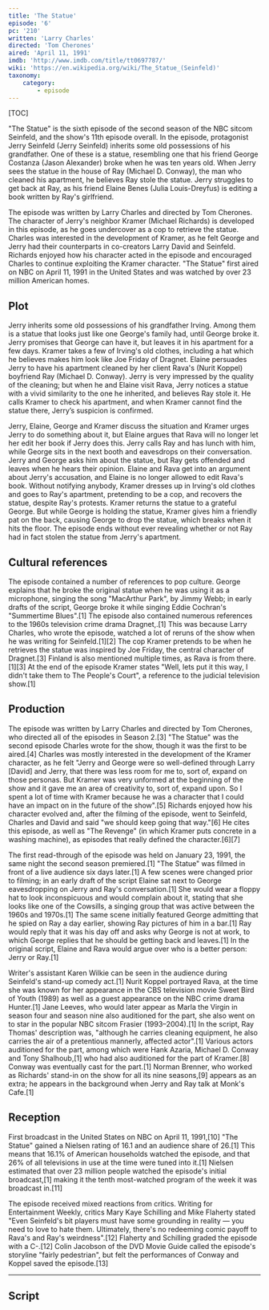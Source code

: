 ```yaml
---
title: 'The Statue'
episode: '6'
pc: '210'
written: 'Larry Charles'
directed: 'Tom Cherones'
aired: 'April 11, 1991'
imdb: 'http://www.imdb.com/title/tt0697787/'
wiki: 'https://en.wikipedia.org/wiki/The_Statue_(Seinfeld)'
taxonomy:
    category:
        - episode
---
```


[TOC]

"The Statue" is the sixth episode of the second season of the NBC sitcom Seinfeld, and the show's 11th episode overall. In the episode, protagonist Jerry Seinfeld (Jerry Seinfeld) inherits some old possessions of his grandfather. One of these is a statue, resembling one that his friend George Costanza (Jason Alexander) broke when he was ten years old. When Jerry sees the statue in the house of Ray (Michael D. Conway), the man who cleaned his apartment, he believes Ray stole the statue. Jerry struggles to get back at Ray, as his friend Elaine Benes (Julia Louis-Dreyfus) is editing a book written by Ray's girlfriend.

The episode was written by Larry Charles and directed by Tom Cherones. The character of Jerry's neighbor Kramer (Michael Richards) is developed in this episode, as he goes undercover as a cop to retrieve the statue. Charles was interested in the development of Kramer, as he felt George and Jerry had their counterparts in co-creators Larry David and Seinfeld. Richards enjoyed how his character acted in the episode and encouraged Charles to continue exploiting the Kramer character. "The Statue" first aired on NBC on April 11, 1991 in the United States and was watched by over 23 million American homes.

## Plot

Jerry inherits some old possessions of his grandfather Irving. Among them is a statue that looks just like one George's family had, until George broke it. Jerry promises that George can have it, but leaves it in his apartment for a few days. Kramer takes a few of Irving's old clothes, including a hat which he believes makes him look like Joe Friday of Dragnet. Elaine persuades Jerry to have his apartment cleaned by her client Rava's (Nurit Koppel) boyfriend Ray (Michael D. Conway). Jerry is very impressed by the quality of the cleaning; but when he and Elaine visit Rava, Jerry notices a statue with a vivid similarity to the one he inherited, and believes Ray stole it. He calls Kramer to check his apartment, and when Kramer cannot find the statue there, Jerry’s suspicion is confirmed.

Jerry, Elaine, George and Kramer discuss the situation and Kramer urges Jerry to do something about it, but Elaine argues that Rava will no longer let her edit her book if Jerry does this. Jerry calls Ray and has lunch with him, while George sits in the next booth and eavesdrops on their conversation. Jerry and George asks him about the statue, but Ray gets offended and leaves when he hears their opinion. Elaine and Rava get into an argument about Jerry's accusation, and Elaine is no longer allowed to edit Rava's book. Without notifying anybody, Kramer dresses up in Irving's old clothes and goes to Ray's apartment, pretending to be a cop, and recovers the statue, despite Ray's protests. Kramer returns the statue to a grateful George. But while George is holding the statue, Kramer gives him a friendly pat on the back, causing George to drop the statue, which breaks when it hits the floor. The episode ends without ever revealing whether or not Ray had in fact stolen the statue from Jerry's apartment.

## Cultural references

The episode contained a number of references to pop culture. George explains that he broke the original statue when he was using it as a microphone, singing the song "MacArthur Park", by Jimmy Webb; in early drafts of the script, George broke it while singing Eddie Cochran's "Summertime Blues".[1] The episode also contained numerous references to the 1960s television crime drama Dragnet,.[1] This was because Larry Charles, who wrote the episode, watched a lot of reruns of the show when he was writing for Seinfeld.[1][2] The cop Kramer pretends to be when he retrieves the statue was inspired by Joe Friday, the central character of Dragnet.[3] Finland is also mentioned multiple times, as Rava is from there.[1][3] At the end of the episode Kramer states "Well, lets put it this way, I didn't take them to The People's Court", a reference to the judicial television show.[1]

## Production

The episode was written by Larry Charles and directed by Tom Cherones, who directed all of the episodes in Season 2.[3] "The Statue" was the second episode Charles wrote for the show, though it was the first to be aired.[4] Charles was mostly interested in the development of the Kramer character, as he felt "Jerry and George were so well-defined through Larry [David] and Jerry, that there was less room for me to, sort of, expand on those personas. But Kramer was very unformed at the beginning of the show and it gave me an area of creativity to, sort of, expand upon. So I spent a lot of time with Kramer because he was a character that I could have an impact on in the future of the show".[5] Richards enjoyed how his character evolved and, after the filming of the episode, went to Seinfeld, Charles and David and said "we should keep going that way."[6] He cites this episode, as well as "The Revenge" (in which Kramer puts concrete in a washing machine), as episodes that really defined the character.[6][7]

The first read-through of the episode was held on January 23, 1991, the same night the second season premiered.[1] "The Statue" was filmed in front of a live audience six days later.[1] A few scenes were changed prior to filming; in an early draft of the script Elaine sat next to George eavesdropping on Jerry and Ray's conversation.[1] She would wear a floppy hat to look inconspicuous and would complain about it, stating that she looks like one of the Cowsills, a singing group that was active between the 1960s and 1970s.[1] The same scene initially featured George admitting that he spied on Ray a day earlier, showing Ray pictures of him in a bar.[1] Ray would reply that it was his day off and asks why George is not at work, to which George replies that he should be getting back and leaves.[1] In the original script, Elaine and Rava would argue over who is a better person: Jerry or Ray.[1]

Writer's assistant Karen Wilkie can be seen in the audience during Seinfeld's stand-up comedy act.[1] Nurit Koppel portrayed Rava, at the time she was known for her appearance in the CBS television movie Sweet Bird of Youth (1989) as well as a guest appearance on the NBC crime drama Hunter.[1] Jane Leeves, who would later appear as Marla the Virgin in season four and season nine also auditioned for the part, she also went on to star in the popular NBC sitcom Frasier (1993–2004).[1] In the script, Ray Thomas' description was, "although he carries cleaning equipment, he also carries the air of a pretentious mannerly, affected actor".[1] Various actors auditioned for the part, among which were Hank Azaria, Michael D. Conway and Tony Shalhoub,[1] who had also auditioned for the part of Kramer.[8] Conway was eventually cast for the part.[1] Norman Brenner, who worked as Richards' stand-in on the show for all its nine seasons,[9] appears as an extra; he appears in the background when Jerry and Ray talk at Monk's Cafe.[1]

## Reception

First broadcast in the United States on NBC on April 11, 1991,[10] "The Statue" gained a Nielsen rating of 16.1 and an audience share of 26.[1] This means that 16.1% of American households watched the episode, and that 26% of all televisions in use at the time were tuned into it.[1] Nielsen estimated that over 23 million people watched the episode's initial broadcast,[1] making it the tenth most-watched program of the week it was broadcast in.[11]

The episode received mixed reactions from critics. Writing for Entertainment Weekly, critics Mary Kaye Schilling and Mike Flaherty stated "Even Seinfeld's bit players must have some grounding in reality — you need to love to hate them. Ultimately, there's no redeeming comic payoff to Rava's and Ray's weirdness".[12] Flaherty and Schilling graded the episode with a C-.[12] Colin Jacobson of the DVD Movie Guide called the episode's storyline "fairly pedestrian", but felt the performances of Conway and Koppel saved the episode.[13]

---

## Script
